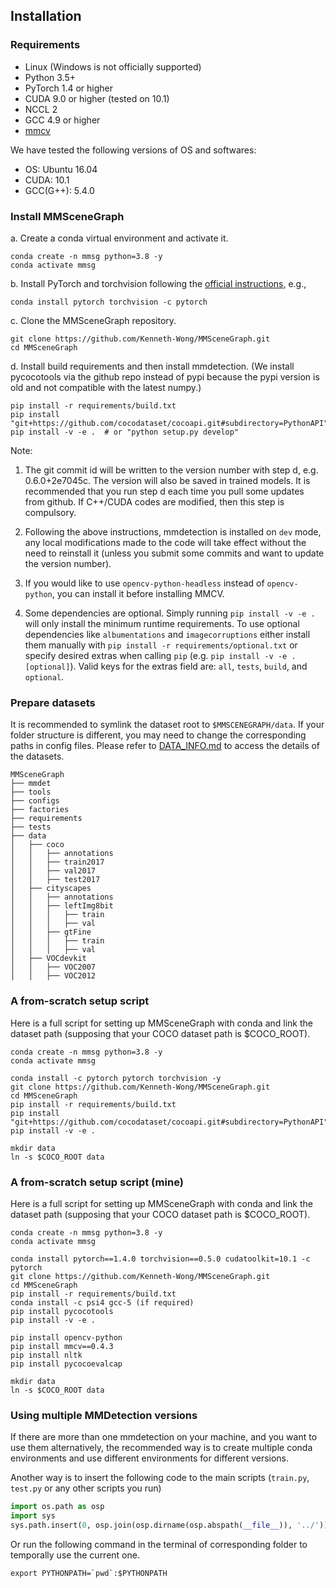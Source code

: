 ## Installation

### Requirements

- Linux (Windows is not officially supported)
- Python 3.5+
- PyTorch 1.4 or higher
- CUDA 9.0 or higher (tested on 10.1)
- NCCL 2
- GCC 4.9 or higher
- [mmcv](https://github.com/open-mmlab/mmcv)

We have tested the following versions of OS and softwares:

- OS: Ubuntu 16.04
- CUDA: 10.1
- GCC(G++): 5.4.0

### Install MMSceneGraph

a. Create a conda virtual environment and activate it.

```shell
conda create -n mmsg python=3.8 -y
conda activate mmsg
```

b. Install PyTorch and torchvision following the [official instructions](https://pytorch.org/), e.g.,

```shell
conda install pytorch torchvision -c pytorch
```

c. Clone the MMSceneGraph repository.

```shell
git clone https://github.com/Kenneth-Wong/MMSceneGraph.git
cd MMSceneGraph
```

d. Install build requirements and then install mmdetection.
(We install pycocotools via the github repo instead of pypi because the pypi version is old and not compatible with the latest numpy.)

```shell
pip install -r requirements/build.txt
pip install "git+https://github.com/cocodataset/cocoapi.git#subdirectory=PythonAPI"
pip install -v -e .  # or "python setup.py develop"
```

Note:

1. The git commit id will be written to the version number with step d, e.g. 0.6.0+2e7045c. The version will also be saved in trained models.
It is recommended that you run step d each time you pull some updates from github. If C++/CUDA codes are modified, then this step is compulsory.

2. Following the above instructions, mmdetection is installed on `dev` mode, any local modifications made to the code will take effect without the need to reinstall it (unless you submit some commits and want to update the version number).

3. If you would like to use `opencv-python-headless` instead of `opencv-python`,
you can install it before installing MMCV.

4. Some dependencies are optional. Simply running `pip install -v -e .` will only install the minimum runtime requirements. To use optional dependencies like `albumentations` and `imagecorruptions` either install them manually with `pip install -r requirements/optional.txt` or specify desired extras when calling `pip` (e.g. `pip install -v -e .[optional]`). Valid keys for the extras field are: `all`, `tests`, `build`, and `optional`.


### Prepare datasets

It is recommended to symlink the dataset root to `$MMSCENEGRAPH/data`.
If your folder structure is different, you may need to change the corresponding paths in config files.
Please refer to [DATA_INFO.md](DATA_INFO.md) to access the details of the datasets.

```
MMSceneGraph
├── mmdet
├── tools
├── configs
├── factories
├── requirements
├── tests
├── data
│   ├── coco
│   │   ├── annotations
│   │   ├── train2017
│   │   ├── val2017
│   │   ├── test2017
│   ├── cityscapes
│   │   ├── annotations
│   │   ├── leftImg8bit
│   │   │   ├── train
│   │   │   ├── val
│   │   ├── gtFine
│   │   │   ├── train
│   │   │   ├── val
│   ├── VOCdevkit
│   │   ├── VOC2007
│   │   ├── VOC2012

```

### A from-scratch setup script

Here is a full script for setting up MMSceneGraph with conda and link the dataset path (supposing that your COCO dataset path is $COCO_ROOT).

```shell
conda create -n mmsg python=3.8 -y
conda activate mmsg

conda install -c pytorch pytorch torchvision -y
git clone https://github.com/Kenneth-Wong/MMSceneGraph.git
cd MMSceneGraph
pip install -r requirements/build.txt
pip install "git+https://github.com/cocodataset/cocoapi.git#subdirectory=PythonAPI"
pip install -v -e .

mkdir data
ln -s $COCO_ROOT data
```

### A from-scratch setup script (mine)
Here is a full script for setting up MMSceneGraph with conda and link the dataset path (supposing that your COCO dataset path is $COCO_ROOT).

```shell
conda create -n mmsg python=3.8 -y
conda activate mmsg

conda install pytorch==1.4.0 torchvision==0.5.0 cudatoolkit=10.1 -c pytorch
git clone https://github.com/Kenneth-Wong/MMSceneGraph.git
cd MMSceneGraph
pip install -r requirements/build.txt
conda install -c psi4 gcc-5 (if required)
pip install pycocotools
pip install -v -e .

pip install opencv-python
pip install mmcv==0.4.3
pip install nltk
pip install pycocoevalcap

mkdir data
ln -s $COCO_ROOT data
```

### Using multiple MMDetection versions

If there are more than one mmdetection on your machine, and you want to use them alternatively, the recommended way is to create multiple conda environments and use different environments for different versions.

Another way is to insert the following code to the main scripts (`train.py`, `test.py` or any other scripts you run)
```python
import os.path as osp
import sys
sys.path.insert(0, osp.join(osp.dirname(osp.abspath(__file__)), '../'))
```

Or run the following command in the terminal of corresponding folder to temporally use the current one.
```shell
export PYTHONPATH=`pwd`:$PYTHONPATH
```
